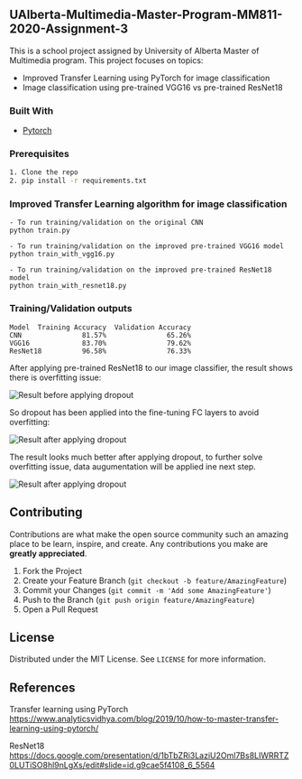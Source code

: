
<!-- PROJECT LOGO
<br />
<p align="center">
  <a href="https://github.com/othneildrew/Best-README-Template">
    <img src="images/logo.png" alt="Logo" width="80" height="80">
  </a>

  <h3 align="center">Best-README-Template</h3>

  <p align="center">
    An awesome README template to jumpstart your projects!
    <br />
    <a href="https://github.com/othneildrew/Best-README-Template"><strong>Explore the docs »</strong></a>
    <br />
    <br />
    <a href="https://github.com/othneildrew/Best-README-Template">View Demo</a>
    ·
    <a href="https://github.com/othneildrew/Best-README-Template/issues">Report Bug</a>
    ·
    <a href="https://github.com/othneildrew/Best-README-Template/issues">Request Feature</a>
  </p>
</p>
-->


<!-- TABLE OF CONTENTS 
## Table of Contents

* [About the Project](#about-the-project)
  * [Built With](#built-with)
* [Getting Started](#getting-started)
  * [Prerequisites](#prerequisites)
  * [Installation](#installation)
* [Usage](#usage)
* [Roadmap](#roadmap)
* [Contributing](#contributing)
* [License](#license)
* [Contact](#contact)
* [Acknowledgements](#acknowledgements)
-->


<!-- ABOUT THE PROJECT -->
## UAlberta-Multimedia-Master-Program-MM811-2020-Assignment-3

This is a school project assigned by University of Alberta Master of Multimedia program. This project focuses on topics:
* Improved Transfer Learning using PyTorch for image classification
* Image classification using pre-trained VGG16 vs pre-trained ResNet18

### Built With
* [Pytorch](https://github.com/pytorch)

### Prerequisites
```sh
1. Clone the repo
2. pip install -r requirements.txt
```

### Improved Transfer Learning algorithm for image classification

```
- To run training/validation on the original CNN
python train.py

- To run training/validation on the improved pre-trained VGG16 model
python train_with_vgg16.py

- To run training/validation on the improved pre-trained ResNet18 model
python train_with_resnet18.py
```
### Training/Validation outputs

```
Model  Training Accuracy  Validation Accuracy
CNN               81.57%               65.26%
VGG16             83.70%               79.62%
ResNet18          96.58%               76.33%
```
After applying pre-trained ResNet18 to our image classifier, the result shows there is overfitting issue:

![Result before applying dropout](https://github.com/kuangzijian/UAlberta-Multimedia-Master-Program-MM811-2020-Assignment-3/blob/main/images/before.png)

So dropout has been applied into the fine-tuning FC layers to avoid overfitting:

![Result after applying dropout](https://github.com/kuangzijian/UAlberta-Multimedia-Master-Program-MM811-2020-Assignment-3/blob/main/images/dropout.png)

The result looks much better after applying dropout, to further solve overfitting issue, data augumentation will be applied ine next step.

![Result after applying dropout](https://github.com/kuangzijian/UAlberta-Multimedia-Master-Program-MM811-2020-Assignment-3/blob/main/images/after.png)
<!-- CONTRIBUTING -->
## Contributing

Contributions are what make the open source community such an amazing place to be learn, inspire, and create. Any contributions you make are **greatly appreciated**.

1. Fork the Project
2. Create your Feature Branch (`git checkout -b feature/AmazingFeature`)
3. Commit your Changes (`git commit -m 'Add some AmazingFeature'`)
4. Push to the Branch (`git push origin feature/AmazingFeature`)
5. Open a Pull Request



<!-- LICENSE -->
## License

Distributed under the MIT License. See `LICENSE` for more information.

## References
Transfer learning using PyTorch https://www.analyticsvidhya.com/blog/2019/10/how-to-master-transfer-learning-using-pytorch/

ResNet18 https://docs.google.com/presentation/d/1bTbZRi3LaziU2Oml7Bs8LIWRRTZ0LUTiSO8hl9nLgXs/edit#slide=id.g9cae5f4108_6_5564

